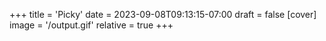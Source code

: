 +++
title = 'Picky'
date = 2023-09-08T09:13:15-07:00
draft = false
[cover]
image = '/output.gif'
relative = true
+++
